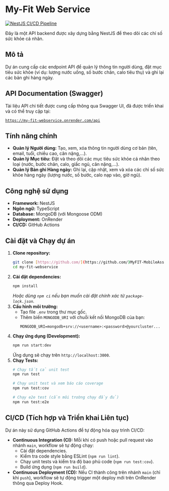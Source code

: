 # My-Fit Web Service

[![NestJS CI/CD Pipeline](https://github.com/MyFIT-MobileAssignment-C03043/my-fit-webservice/actions/workflows/ci-cd.yml/badge.svg)](https://github.com/MyFIT-MobileAssignment-C03043/my-fit-webservice/actions/workflows/ci-cd.yml)

Đây là một API backend được xây dựng bằng NestJS để theo dõi các chỉ số sức khỏe cá nhân.

## Mô tả

Dự án cung cấp các endpoint API để quản lý thông tin người dùng, đặt mục tiêu sức khỏe (ví dụ: lượng nước uống, số bước chân, calo tiêu thụ) và ghi lại các bản ghi hàng ngày.

## API Documentation (Swagger)

Tài liệu API chi tiết được cung cấp thông qua Swagger UI, đã được triển khai và có thể truy cập tại:

[`https://my-fit-webservice.onrender.com/api`](https://my-fit-webservice.onrender.com/api)


## Tính năng chính

* **Quản lý Người dùng:** Tạo, xem, xóa thông tin người dùng cơ bản (tên, email, tuổi, chiều cao, cân nặng,...).
* **Quản lý Mục tiêu:** Đặt và theo dõi các mục tiêu sức khỏe cá nhân theo loại (nước, bước chân, calo, giấc ngủ, cân nặng,...).
* **Quản lý Bản ghi Hàng ngày:** Ghi lại, cập nhật, xem và xóa các chỉ số sức khỏe hàng ngày (lượng nước, số bước, calo nạp vào, giờ ngủ).

## Công nghệ sử dụng

* **Framework:** NestJS
* **Ngôn ngữ:** TypeScript
* **Database:** MongoDB (với Mongoose ODM)
* **Deployment:** OnRender
* **CI/CD:** GitHub Actions

## Cài đặt và Chạy dự án

1.  **Clone repository:**
    ```bash
    git clone [https://github.com/](https://github.com/)MyFIT-MobileAssignment-C03043/my-fit-webservice.git
    cd my-fit-webservice
    ```
2.  **Cài đặt dependencies:**
    ```bash
    npm install
    ```
    *Hoặc dùng `npm ci` nếu bạn muốn cài đặt chính xác từ `package-lock.json`.*
3.  **Cấu hình môi trường:**
    * Tạo file `.env` trong thư mục gốc.
    * Thêm biến `MONGODB_URI` với chuỗi kết nối MongoDB của bạn:
        ```
        MONGODB_URI=mongodb+srv://<username>:<password>@yourcluster...
        ```
4.  **Chạy ứng dụng (Development):**
    ```bash
    npm run start:dev
    ```
    Ứng dụng sẽ chạy trên `http://localhost:3000`.
5.  **Chạy Tests:**
    ```bash
    # Chạy tất cả unit test
    npm run test

    # Chạy unit test và xem báo cáo coverage
    npm run test:cov

    # Chạy e2e test (cần môi trường chạy đầy đủ)
    npm run test:e2e
    ```

## CI/CD (Tích hợp và Triển khai Liên tục)

Dự án này sử dụng GitHub Actions để tự động hóa quy trình CI/CD:

* **Continuous Integration (CI):** Mỗi khi có push hoặc pull request vào nhánh `main`, workflow sẽ tự động chạy:
    * Cài đặt dependencies.
    * Kiểm tra code style bằng ESLint (`npm run lint`).
    * Chạy unit tests và kiểm tra độ bao phủ code (`npm run test:cov`).
    * Build ứng dụng (`npm run build`).
* **Continuous Deployment (CD):** Nếu CI thành công trên nhánh `main` (chỉ khi `push`), workflow sẽ tự động trigger một deploy mới trên OnRender thông qua Deploy Hook.
